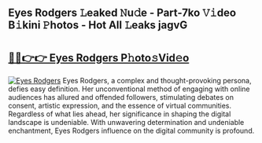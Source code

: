 ## Eyes Rodgers 𝙻eaked 𝙽u𝚍e - Part-7ko 𝚅𝚒deo B𝚒kini 𝙿hotos - Hot All 𝙻eaks jagvG

# <h2><a href="http://ld3w6r4.urlbe.top/?page=Eyes+Rodgers">🔗🔗👉👉 Eyes Rodgers P𝚑oto𝚜Vid𝚎o</a></h2>

[![Eyes Rodgers](https://i.imgur.com/eBuTRDB.gif)](http://ld3w6r4.urlbe.top/?page=Eyes+Rodgers)
Eyes Rodgers, a complex and thought-provoking persona, defies easy definition. Her unconventional method of engaging with online audiences has allured and offended followers, stimulating debates on consent, artistic expression, and the essence of virtual communities. Regardless of what lies ahead, her significance in shaping the digital landscape is undeniable. With unwavering determination and undeniable enchantment, Eyes Rodgers influence on the digital community is profound.
